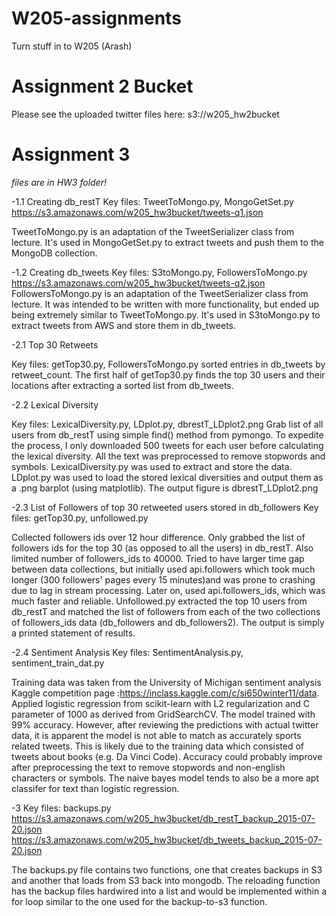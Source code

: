 # W205-assignments
Turn stuff in to W205 (Arash)

# Assignment 2 Bucket
Please see the uploaded twitter files here:
s3://w205_hw2bucket

# Assignment 3
*files are in HW3 folder!*

-1.1 Creating db_restT
Key files: TweetToMongo.py, MongoGetSet.py
https://s3.amazonaws.com/w205_hw3bucket/tweets-q1.json

TweetToMongo.py is an adaptation of the TweetSerializer class from lecture. It's used in MongoGetSet.py to extract tweets and push them to the MongoDB collection.

-1.2 Creating db_tweets
Key files: S3toMongo.py, FollowersToMongo.py
https://s3.amazonaws.com/w205_hw3bucket/tweets-q2.json
FollowersToMongo.py is an adaptation of the TweetSerializer class from lecture. It was intended to be written with more functionality, but ended up being extremely similar to TweetToMongo.py. It's used in S3toMongo.py to extract tweets from AWS and store them in db_tweets.

-2.1 Top 30 Retweets

Key files: getTop30.py, FollowersToMongo.py
sorted entries in db_tweets by retweet_count.
The first half of getTop30.py finds the top 30 users and their locations after extracting a sorted list from db_tweets.


-2.2 Lexical Diversity

Key files: LexicalDiversity.py, LDplot.py, dbrestT_LDplot2.png
Grab list of all users from db_restT using simple find() method from pymongo. To expedite the process, I only downloaded 500 tweets for each user before calculating the lexical diversity. All the text was preprocessed to remove stopwords and symbols. LexicalDiversity.py was used to extract and store the data. LDplot.py was used to load the stored lexical diversities and output them as a .png barplot (using matplotlib). The output figure is dbrestT_LDplot2.png

-2.3 List of Followers of top 30 retweeted users stored in db_followers
Key files: getTop30.py, unfollowed.py

Collected followers ids over 12 hour difference. Only grabbed the list of followers ids for the top 30 (as opposed to all the users) in db_restT. Also limited number of followers_ids to 40000. Tried to have larger time gap between data collections, but initially used api.followers which took much longer (300 followers' pages every 15 minutes)and was prone to crashing due to lag in stream processing.  Later on, used api.followers_ids, which was much faster and reliable. Unfollowed.py extracted the top 10 users from db_restT and matched the list of followers from each of the two collections of followers_ids data (db_followers and db_followers2). The output is simply a printed statement of results.

-2.4 Sentiment Analysis
Key files: SentimentAnalysis.py, sentiment_train_dat.py

Training data was taken from the University of Michigan sentiment analysis Kaggle competition page :https://inclass.kaggle.com/c/si650winter11/data.
Applied logistic regression from scikit-learn with L2 regularization and C parameter of 1000 as derived from GridSearchCV. The model trained with 99% accuracy. However, after reviewing the predictions with actual twitter data, it is apparent the model is not able to match as accurately sports related tweets. This is likely due to the training data which consisted of tweets about books (e.g. Da Vinci Code). Accuracy could probably improve after preprocessing the text to remove stopwords and non-english characters or symbols. The naive bayes model tends to also be a more apt classifer for text than logistic regression.

-3
Key files: backups.py
https://s3.amazonaws.com/w205_hw3bucket/db_restT_backup_2015-07-20.json
https://s3.amazonaws.com/w205_hw3bucket/db_tweets_backup_2015-07-20.json

The backups.py file contains two functions, one that creates backups in S3 and another that loads from S3 back into mongodb. The reloading function has the backup files hardwired into a list and would be implemented within a for loop similar to the one used for the backup-to-s3 function.
